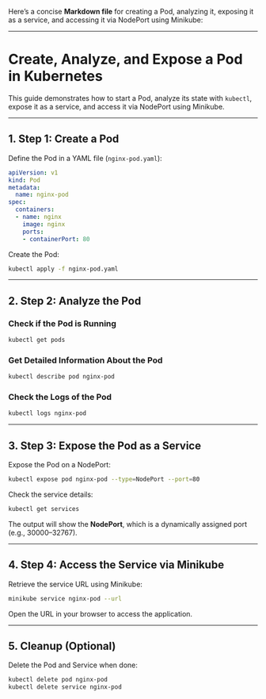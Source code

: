 Here’s a concise **Markdown file** for creating a Pod, analyzing it, exposing it as a service, and accessing it via NodePort using Minikube:

---

# **Create, Analyze, and Expose a Pod in Kubernetes**

This guide demonstrates how to start a Pod, analyze its state with `kubectl`, expose it as a service, and access it via NodePort using Minikube.

---

## **1. Step 1: Create a Pod**

Define the Pod in a YAML file (`nginx-pod.yaml`):

```yaml
apiVersion: v1
kind: Pod
metadata:
  name: nginx-pod
spec:
  containers:
  - name: nginx
    image: nginx
    ports:
    - containerPort: 80
```

Create the Pod:

```bash
kubectl apply -f nginx-pod.yaml
```

---

## **2. Step 2: Analyze the Pod**

### **Check if the Pod is Running**
```bash
kubectl get pods
```

### **Get Detailed Information About the Pod**
```bash
kubectl describe pod nginx-pod
```

### **Check the Logs of the Pod**
```bash
kubectl logs nginx-pod
```

---

## **3. Step 3: Expose the Pod as a Service**

Expose the Pod on a NodePort:

```bash
kubectl expose pod nginx-pod --type=NodePort --port=80
```

Check the service details:

```bash
kubectl get services
```

The output will show the **NodePort**, which is a dynamically assigned port (e.g., 30000–32767).

---

## **4. Step 4: Access the Service via Minikube**

Retrieve the service URL using Minikube:

```bash
minikube service nginx-pod --url
```

Open the URL in your browser to access the application.

---

## **5. Cleanup (Optional)**

Delete the Pod and Service when done:

```bash
kubectl delete pod nginx-pod
kubectl delete service nginx-pod
```

